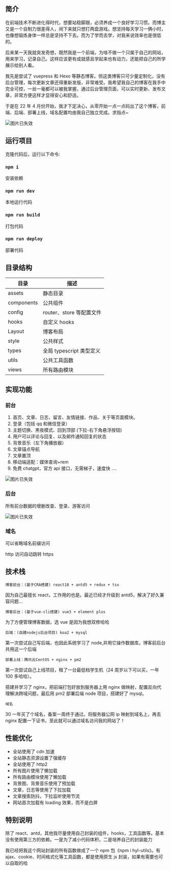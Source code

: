 ## 简介

在前端技术不断进化得时代，想要站稳脚跟，必须养成一个良好学习习惯。而博主又是一个自制力很差得人，闲下来就只想打两盘游戏。想坚持每天学习一俩小时，也像想锻炼身体一样总是坚持不下去。而为了学而去学，对我来说效率也是很低的。

后来某一天我就突发奇想，既然我是一个前端，为啥不做一个只属于自己的网站，用来学习，记录自己。这样应该更有成就感且学起来也有动力，还能把自己的所学展示给别人看。

我先是尝试了 vuepress 和 Hexo 等静态博客。但这类博客只可少量定制化，没有后台管理，每次更新文章还得重新发版，非常难受。我希望我自己的博客在我手中完全可控，一丝一毫都可以被我掌握，通过后台管理页面，可以实时更新、发布文章，非常方便这样才显得安心和舒适。

于是在 22 年 4 月份开始，我才下定决心，从零开始一点一点码出了这个博客，前端、后端、部署上线，域名配置均由我自己独立完成。求指点~

![图片已失效](https://cdn.hyl999.co/public/image/1677815362749.png)

## 运行项目

克隆代码后，运行以下命令:

### `npm i`

安装依赖

### `npm run dev`

本地运行代码

### `npm run build`

打包代码

### `npm run deploy`

部署代码

## 目录结构

| 目录       | 描述                     |
| ---------- | ------------------------ |
| assets     | 静态目录                 |
| components | 公共组件                 |
| config     | router、store 等配置文件 |
| hooks      | 自定义 hooks             |
| Layout     | 博客布局                 |
| style      | 公共样式                 |
| types      | 全局 typescript 类型定义 |
| utils      | 公共工具函数             |
| views      | 所有路由模块             |

## 实现功能

### 前台

1. 首页、文章、日志、留言、友情链接、作品、关于等页面模块。
2. 登录（包括 qq 和微信登录）
3. 主题切换、黑夜模式、回到顶部 (下拉-右下角悬浮按钮)
4. 用户可以评论与回复、以及邮件通知回复的状态
5. 背景音乐（左下角播放器）
6. 文章锚点导航
7. 文章置顶
8. 移动端适配：媒体查询+rem
9. 免费 chatgpt，官方 api 接口，无需梯子，速度快
   ....

![图片已失效](https://cdn.hyl999.co/public/image/1677815433828.png)

### 后台

所有前台数据的增删改查、登录、游客访问

![图片已失效](https://cdn.hyl999.co/public/image/1677815507515.png)

### 域名

可以省略域名前缀访问

http 访问自动跳转 https

## 技术栈

`博客前台：(基于CRA搭建) react18 + antd5 + redux + tsx`

因为自己最擅长 react，工作用的也是。最近已经才升级到 antd5，解决了好久兼容问题...

`博客后台：(基于vue-cli搭建) vue3 + element plus`

为了方便管理博客数据，选 vue 是因为我想双修哈哈

`后端：(自建nodejs后台项目) koa2 + mysql`

第一次尝试自己写后端，也因此系统学习了 node,并用它操作数据库。博客前后台共用这一个后端

`部署上线：腾讯云CentOS + nginx + pm2`

第一次尝试自己上线项目，租了一台最低档学生机（24 周岁以下可以买，一年 100 多哈哈）。

搭建并学习了 nginx，把前端打包好放到服务器上用 nginx 做映射，配置反向代理解决跨域问题，最后用 pm2 部署后端 node 项目，搭建好了 mysql。

`域名`

30 一年买了个域名，备案一周终于通过。将服务器公网 ip 映射到域名上，再去 nginx 配置一下证书，至此就可以通过域名访问我的网站了！

## 性能优化

- 全站使用了 cdn 加速
- 全站静态资源设置了强缓存
- 全站使用了 http2
- 所有图片使用了懒加载
- 所有路由模块使用了懒加载
- 背景图、背景音乐使用了预加载
- 文章，日志等使用了下拉加载
- 文章搜索防抖，下拉监听使用节流
- 网站首次加载有 loading 效果，而不是白屏

## 特别说明

除了 react、antd，其他我尽量使用自己封装的组件，hooks，工具函数等。基本没有使用第三方的依赖。一是为了减小代码体积，二是培养自己的封装能力

我已经把我这个网站封装的所有函数做成了一个 npm 包《npm i hyl-utils》。有 ajax、cookie、时间格式化等工具函数，都是使用原生 js 封装，如果有需要也可以自取的哈
